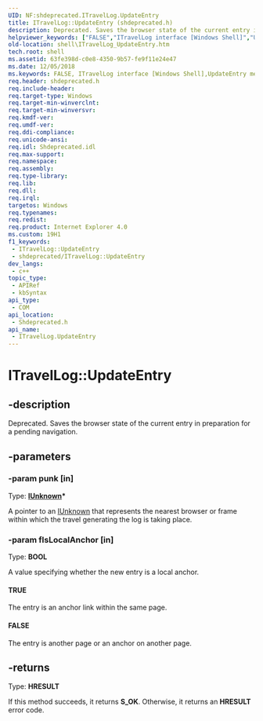 ```yaml
---
UID: NF:shdeprecated.ITravelLog.UpdateEntry
title: ITravelLog::UpdateEntry (shdeprecated.h)
description: Deprecated. Saves the browser state of the current entry in preparation for a pending navigation.
helpviewer_keywords: ["FALSE","ITravelLog interface [Windows Shell]","UpdateEntry method","ITravelLog.UpdateEntry","ITravelLog::UpdateEntry","TRUE","UpdateEntry","UpdateEntry method [Windows Shell]","UpdateEntry method [Windows Shell]","ITravelLog interface","shdeprecated/ITravelLog::UpdateEntry","shell.ITravelLog_UpdateEntry","zone_ITravelLog_UpdateEntry"]
old-location: shell\ITravelLog_UpdateEntry.htm
tech.root: shell
ms.assetid: 63fe398d-c0e8-4350-9b57-fe9f11e24e47
ms.date: 12/05/2018
ms.keywords: FALSE, ITravelLog interface [Windows Shell],UpdateEntry method, ITravelLog.UpdateEntry, ITravelLog::UpdateEntry, TRUE, UpdateEntry, UpdateEntry method [Windows Shell], UpdateEntry method [Windows Shell],ITravelLog interface, shdeprecated/ITravelLog::UpdateEntry, shell.ITravelLog_UpdateEntry, zone_ITravelLog_UpdateEntry
req.header: shdeprecated.h
req.include-header: 
req.target-type: Windows
req.target-min-winverclnt: 
req.target-min-winversvr: 
req.kmdf-ver: 
req.umdf-ver: 
req.ddi-compliance: 
req.unicode-ansi: 
req.idl: Shdeprecated.idl
req.max-support: 
req.namespace: 
req.assembly: 
req.type-library: 
req.lib: 
req.dll: 
req.irql: 
targetos: Windows
req.typenames: 
req.redist: 
req.product: Internet Explorer 4.0
ms.custom: 19H1
f1_keywords:
 - ITravelLog::UpdateEntry
 - shdeprecated/ITravelLog::UpdateEntry
dev_langs:
 - c++
topic_type:
 - APIRef
 - kbSyntax
api_type:
 - COM
api_location:
 - Shdeprecated.h
api_name:
 - ITravelLog.UpdateEntry
---
```


# ITravelLog::UpdateEntry


## -description

Deprecated. Saves the browser state of the current entry in preparation for a pending navigation.

## -parameters

### -param punk [in]

Type: <b><a href="https://docs.microsoft.com/windows/desktop/api/unknwn/nn-unknwn-iunknown">IUnknown</a>*</b>

A pointer to an <a href="https://docs.microsoft.com/windows/desktop/api/unknwn/nn-unknwn-iunknown">IUnknown</a> that represents the nearest browser or frame within which the travel generating the log is taking place.

### -param fIsLocalAnchor [in]

Type: <b>BOOL</b>

A value specifying whether the new entry is a local anchor.



#### TRUE

The entry is an anchor link within the same page.



#### FALSE

The entry is another page or an anchor on another page.

## -returns

Type: <b>HRESULT</b>

If this method succeeds, it returns <b xmlns:loc="http://microsoft.com/wdcml/l10n">S_OK</b>. Otherwise, it returns an <b xmlns:loc="http://microsoft.com/wdcml/l10n">HRESULT</b> error code.

